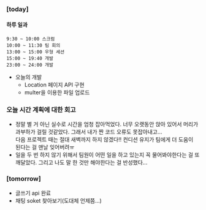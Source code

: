 ### [today]   

#### 하루 일과
```
9:30 ~ 10:00 스크럼
10:00 ~ 11:30 팀 회의
13:00 ~ 15:00 우형 세션
15:00 ~ 19:40 개발
23:00 ~ 24:00 개발
```

* 오늘의 개발
  * Location 페이지 API 구현
  * multer을 이용한 파일 업로드


### 오늘 시간 계획에 대한 회고
* 정말 별 거 아닌 실수로 시간을 엄청 잡아먹었다. 너무 오랫동안 앉아 있어서 머리가 과부하가 걸릴 것같았다. 그래서 내가 짠 코드 오류도 못잡아내고...   
    다음 프로젝트 때는 절대 새벽까지 하지 않겠다!! 컨디션 유지가 팀에게 더 도움이 된다는 걸 맨날 잊어버려ㅠ
* 일을 두 번 하지 않기 위해서 팀원이 어떤 일을 하고 있는지 꼭 물어봐야한다는 걸 또 깨달았다. 그리고 나도 말 한 것만 해야한다는 걸 반성했다...

### [tomorrow]
* 글쓰기 api 완료
* 채팅 soket 찾아보기(도대체 언제쯤...)



